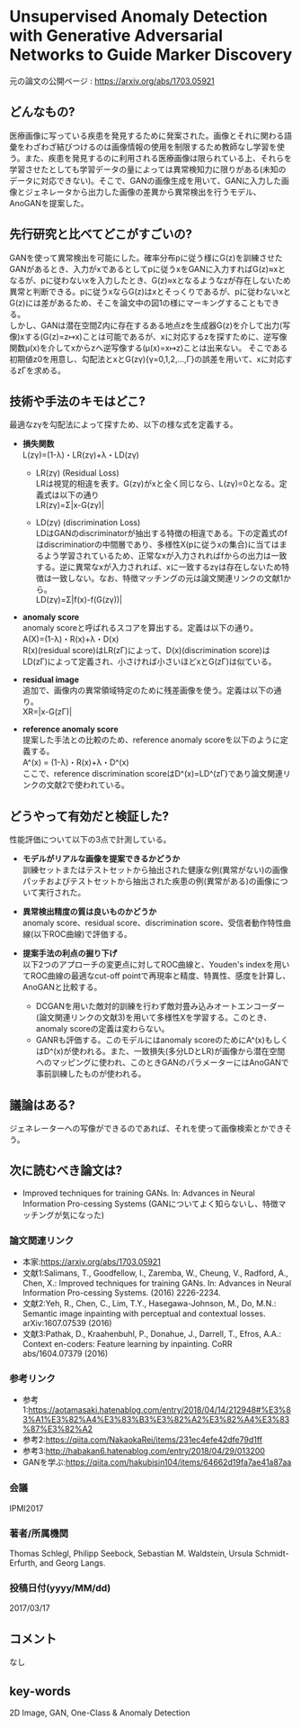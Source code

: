 # Unsupervised Anomaly Detection with Generative Adversarial Networks to Guide Marker Discovery

元の論文の公開ページ : https://arxiv.org/abs/1703.05921

## どんなもの?
医療画像に写っている疾患を発見するために発案された。画像とそれに関わる語彙をわざわざ結びつけるのは画像情報の使用を制限するため教師なし学習を使う。また、疾患を発見するのに利用される医療画像は限られている上、それらを学習させたとしても学習データの量によっては異常検知力に限りがある(未知のデータに対応できない)。そこで、GANの画像生成を用いて、GANに入力した画像とジェネレータから出力した画像の差異から異常検出を行うモデル、AnoGANを提案した。

## 先行研究と比べてどこがすごいの?
GANを使って異常検出を可能にした。確率分布pに従う様にG(z)を訓練させたGANがあるとき、入力がxであるとしてpに従うxをGANに入力すればG(z)≈xとなるが、pに従わないxを入力したとき、G(z)≈xとなるようなzが存在しないため異常と判断できる。pに従うxならG(z)はxとそっくりであるが、pに従わないxとG(z)には差があるため、そこを論文中の図1の様にマーキングすることもできる。  
しかし、GANは潜在空間Z内に存在するある地点zを生成器G(z)を介して出力(写像)xする(G(z)=z↦x)ことは可能であるが、xに対応するzを探すために、逆写像関数μ(x)を介してxからzへ逆写像する(μ(x)=x↦z)ことは出来ない。
そこである初期値z0を用意し、勾配法とxとG(zγ){γ=0,1,2,...,Γ}の誤差を用いて、xに対応するzΓを求める。

## 技術や手法のキモはどこ?
最適なzγを勾配法によって探すため、以下の様な式を定義する。  
- **損失関数**  
L(zγ)=(1-λ)・LR(zγ)+λ・LD(zγ)  
    - LR(zγ) (Residual Loss)  
    LRは視覚的相違を表す。G(zγ)がxと全く同じなら、L(zγ)=0となる。定義式は以下の通り  
    LR(zγ)=Σ|x-G(zγ)|

    - LD(zγ) (discrimination Loss)  
    LDはGANのdiscriminatorが抽出する特徴の相違である。下の定義式のfはdiscriminatiorの中間層であり、多様性X(pに従うxの集合)に当てはまるよう学習されているため、正常なxが入力されればfからの出力は一致する。逆に異常なxが入力されれば、xに一致するzγは存在しないため特徴は一致しない。なお、特徴マッチングの元は論文関連リンクの文献1から。  
    LD(zγ)=Σ|f(x)-f(G(zγ))|

- **anomaly score**  
anomaly scoreと呼ばれるスコアを算出する。定義は以下の通り。  
A(X)=(1-λ)・R(x)+λ・D(x)  
R(x)(residual score)はLR(zΓ)によって、D(x)(discrimination score)はLD(zΓ)によって定義され、小さければ小さいほどxとG(zΓ)は似ている。

- **residual image**  
追加で、画像内の異常領域特定のために残差画像を使う。定義は以下の通り。  
XR=|x-G(zΓ)|

- **reference anomaly score**  
提案した手法との比較のため、reference anomaly scoreを以下のように定義する。  
A^(x) = (1-λ)・R(x)+λ・D^(x)  
ここで、reference discrimination scoreはD^(x)=LD^(zΓ)であり論文関連リンクの文献2で使われている。

## どうやって有効だと検証した?
性能評価について以下の3点で計測している。

- **モデルがリアルな画像を提案できるかどうか**  
訓練セットまたはテストセットから抽出された健康な例(異常がない)の画像パッチおよびテストセットから抽出された疾患の例(異常がある)の画像について実行された。

- **異常検出精度の質は良いものかどうか**  
anomaly score、residual score、discrimination score、受信者動作特性曲線(以下ROC曲線)で評価する。

- **提案手法の利点の掘り下げ**  
    以下2つのアプローチの変更点に対してROC曲線と、Youden's indexを用いてROC曲線の最適なcut-off pointで再現率と精度、特異性、感度を計算し、AnoGANと比較する。
    - DCGANを用いた敵対的訓練を行わず敵対畳み込みオートエンコーダー(論文関連リンクの文献3)を用いて多様性Xを学習する。このとき、anomaly scoreの定義は変わらない。
    - GANRも評価する。このモデルにはanomaly scoreのためにA^(x)もしくはD^(x)が使われる。また、一致損失(多分LDとLR)が画像から潜在空間へのマッピングに使われ、このときGANのパラメーターにはAnoGANで事前訓練したものが使われる。

## 議論はある?
ジェネレーターへの写像ができるのであれば、それを使って画像検索とかできそう。

## 次に読むべき論文は?
- Improved techniques for training GANs. In: Advances in Neural Information Pro-cessing Systems (GANについてよく知らないし、特徴マッチングが気になった)  

### 論文関連リンク
- 本家:https://arxiv.org/abs/1703.05921
- 文献1:Salimans, T., Goodfellow, I., Zaremba, W., Cheung, V., Radford, A., Chen, X.: Improved techniques for training GANs. In: Advances in Neural Information Pro-cessing Systems. (2016) 2226-2234.
- 文献2:Yeh, R., Chen, C., Lim, T.Y., Hasegawa-Johnson, M., Do, M.N.: Semantic image inpainting with perceptual and contextual losses. arXiv:1607.07539 (2016)
- 文献3:Pathak, D., Kraahenbuhl, P., Donahue, J., Darrell, T., Efros, A.A.: Context en-coders: Feature learning by inpainting. CoRR abs/1604.07379 (2016)

### 参考リンク
- 参考1:https://aotamasaki.hatenablog.com/entry/2018/04/14/212948#%E3%83%A1%E3%82%A4%E3%83%B3%E3%82%A2%E3%82%A4%E3%83%87%E3%82%A2
- 参考2:https://qiita.com/NakaokaRei/items/231ec4efe42dfe79d1ff
- 参考3:http://habakan6.hatenablog.com/entry/2018/04/29/013200
- GANを学ぶ:https://qiita.com/hakubisin104/items/64662d19fa7ae41a87aa  

### 会議
IPMI2017

### 著者/所属機関
Thomas Schlegl, Philipp Seebock, Sebastian M. Waldstein, Ursula Schmidt-Erfurth, and Georg Langs.

### 投稿日付(yyyy/MM/dd)
2017/03/17

## コメント
なし

## key-words
2D Image, GAN, One-Class & Anomaly Detection
